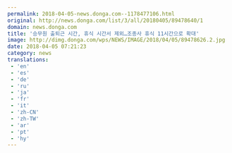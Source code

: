```yaml
---
permalink: 2018-04-05-news.donga.com--1178477106.html
original: http://news.donga.com/list/3/all/20180405/89478640/1
domain: news.donga.com
title: '승무원 출퇴근 시간, 휴식 시간서 제외…조종사 휴식 11시간으로 확대'
image: http://dimg.donga.com/wps/NEWS/IMAGE/2018/04/05/89478626.2.jpg
date: 2018-04-05 07:21:23
category: news
translations: 
 - 'en'
 - 'es'
 - 'de'
 - 'ru'
 - 'ja'
 - 'fr'
 - 'it'
 - 'zh-CN'
 - 'zh-TW'
 - 'ar'
 - 'pt'
 - 'hy'
---
```


